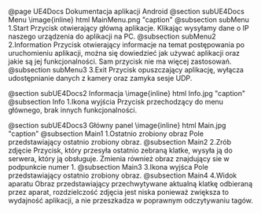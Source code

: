 @page UE4Docs Dokumentacja aplikacji Android
@section subUE4Docs Menu
\image{inline} html MainMenu.png "caption"
@subsection subMenu 1.Start
Przycisk otwierający główną aplikacje. Klikając wysyłamy dane o IP naszego urządzenia do aplikacji na PC. 
@subsection subMenu2 2.Information
Przycisk otwierający informacje na temat postępowania po uruchomieniu aplikacji, można się dowiedzieć jak używać aplikacji oraz jakie są jej funkcjonalności. Sam przycisk nie ma więcej zastosowań.
@subsection subMenu3 3.Exit
Przycisk opuszczający aplikację, wyłącza udostępnianie danych z kamery oraz zamyka sesje UDP.

@section subUE4Docs2 Informacja
\image{inline} html Info.jpg "caption"
@subsection Info 1.Ikona wyjścia
Przycisk przechodzący do menu głównego, brak innych funkcjonalności.

@section subUE4Docs3 Główny panel
\image{inline} html Main.jpg "caption"
@subsection Main1 1.Ostatnio zrobiony obraz
Pole przedstawiający ostatnio zrobiony obraz.
@subsection Main2 2.Zrób zdjęcie
Przycisk, który przesyła ostatnio zebraną klatke, wysyła ją do serwera, który ją obsługuje. Zmienia również obraz znajdujący sie w podpunkcie numer 1.
@subsection Main3 3.Ikona wyjśca 
Pole przedstawiający ostatnio zrobiony obraz.
@subsection Main4 4.Widok aparatu
Obraz przedstawiający przechwytywane aktualną klatkę odbieraną przez aparat, rozdzielczość zdjęcia jest niska ponieważ zwiększa to wydajność aplikacji, a nie przeszkadza w poprawnym odczytywaniu tagów.